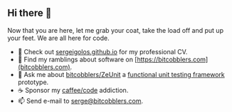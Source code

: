 ## Hi there 👋

Now that you are here, let me grab your coat, take the load off and put up your feet.  We are all here for code.

- 🔭 Check out [sergeigolos.github.io](https://sergeigolos.github.io/) for my professional CV.
- 🤔 Find my ramblings about software on [https://bitcobblers.com](bitcobblers.com).
- 💬 Ask me about [bitcobblers/ZeUnit](https://github.com/bitcobblers/ZeUnit) a [functional unit testing framework](https://zeunit.org/) prototype.
- ☕ Sponsor my [caffee/code](https://www.buymeacoffee.com/sergeigolos) addiction.
- 📫 Send e-mail to [serge@bitcobblers.com](mailto:serge@bitcobblers.com).